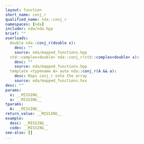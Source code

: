 ```yaml
---
layout: function
short_name: conj_r
qualified_name: nda::conj_r
namespaces: [nda]
includer: nda/nda.hpp
brief: ""
overloads:
  double nda::conj_r(double x):
    desc: ""
    source: nda/mapped_functions.hpp
  std::complex<double> nda::conj_r(std::complex<double> x):
    desc: ""
    source: nda/mapped_functions.hpp
  template <typename A> auto nda::conj_r(A && a):
    desc: Maps conj_r onto the array
    source: nda/mapped_functions.hxx
desc: ""
params:
  x: __MISSING__
  a: __MISSING__
tparams:
  A: __MISSING__
return_value: __MISSING__
example:
  desc: __MISSING__
  code: __MISSING__
see-also: []
...
```

